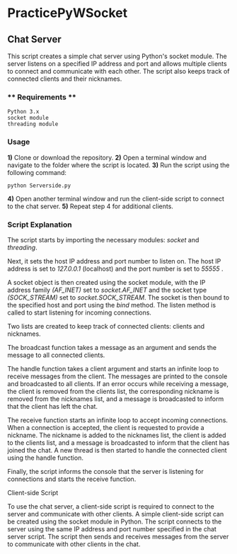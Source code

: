 # PracticePyWSocket

## Chat Server


This script creates a simple chat server using Python's socket module. The server listens on a specified IP address and port and allows multiple clients to connect and communicate with each other. The script also keeps track of connected clients and their nicknames.

### ** Requirements **
```
Python 3.x
socket module
threading module
```
### **Usage**

**1)** Clone or download the repository.
**2)** Open a terminal window and navigate to the folder where the script is located.
**3)** Run the script using the following command:

```
python Serverside.py
```
**4)** Open another terminal window and run the client-side script to connect to the chat server.
**5)** Repeat step 4 for additional clients.

### **Script Explanation**

The script starts by importing the necessary modules: *socket* and *threading*.

Next, it sets the host IP address and port number to listen on. The host IP address is set to *127.0.0.1* (localhost) and the port number is set to  *55555* .

A socket object is then created using the socket module, with the IP address family *(AF_INET)* set to *socket.AF_INET* and the socket type *(SOCK_STREAM)* set to *socket.SOCK_STREAM*. The socket is then bound to the specified host and port using the *bind* method. The listen method is called to start listening for incoming connections.

Two lists are created to keep track of connected clients: clients and nicknames.

The broadcast function takes a message as an argument and sends the message to all connected clients.

The handle function takes a client argument and starts an infinite loop to receive messages from the client. The messages are printed to the console and broadcasted to all clients. If an error occurs while receiving a message, the client is removed from the clients list, the corresponding nickname is removed from the nicknames list, and a message is broadcasted to inform that the client has left the chat.

The receive function starts an infinite loop to accept incoming connections. When a connection is accepted, the client is requested to provide a nickname. The nickname is added to the nicknames list, the client is added to the clients list, and a message is broadcasted to inform that the client has joined the chat. A new thread is then started to handle the connected client using the handle function.

Finally, the script informs the console that the server is listening for connections and starts the receive function.

Client-side Script

To use the chat server, a client-side script is required to connect to the server and communicate with other clients. A simple client-side script can be created using the socket module in Python. The script connects to the server using the same IP address and port number specified in the chat server script. The script then sends and receives messages from the server to communicate with other clients in the chat.
